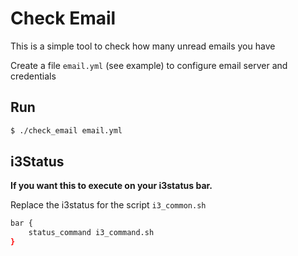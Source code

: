 # Check Email

This is a simple tool to check how many unread emails you have

Create a file `email.yml` (see example) to configure email server and credentials

## Run

```bash
$ ./check_email email.yml
```

## i3Status

**If you want this to execute on your i3status bar.**

Replace the i3status for the script `i3_common.sh`

```bash
bar {
    status_command i3_command.sh
}
```

